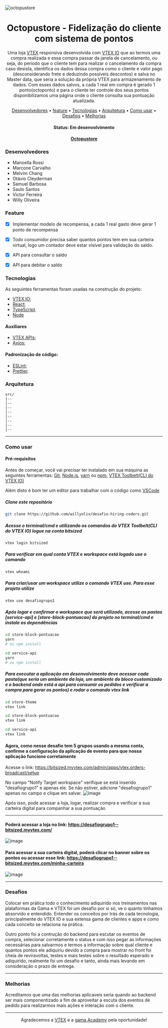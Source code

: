 ![octopustore](https://user-images.githubusercontent.com/68860740/180073423-ee6e82eb-b55f-4823-af82-f5ae184ba467.png)

<h1 align="center">Octopustore - Fidelização do cliente com sistema de pontos</h1>

<p align="center">
  Uma loja <a href="https://vtex.com/br-pt/" target="_blank">VTEX</a> responsiva desenvolvida com <a href="https://vtex.com/br-pt/vtex-io/?utm_source=google&utm_medium=cpc&utm_campaign=BR_VTEX_Search_Branded_Others&utm_term=sistema%20vtex&utm_content=ecommerce_601497335179">VTEX IO</a> que ao termos uma compra realizada e essa compra passar da janela de cancelamento, ou seja, do período que o cliente tem para realizar o cancelamento da compra caso desista, identifica os dados dessa compra como o cliente e valor pago (desconsiderando frete e deduzindo possíveis descontos) e salva no Master data, que seria a solução da própria VTEX para armazenamento de dados.
  Com esses dados salvos, a cada 1 real em compra é gerado 1 ponto(octoponto) e para o cliente ter controle dos seus pontos disponibilizamos uma página onde o cliente consulta sua pontuação atualizada.
</p>

<p align="center">
 <a href="#desenvolvedores">Desenvolvedores</a> •
 <a href="#feature">feature</a> •
 <a href="#tecnologias">Tecnologias</a> •
 <a href="#arquitetura">Arquitetura</a> •
 <a href="#como-usar">Como usar</a> •
 <a href="#desafios">Desafios</a> •
 <a href="#melhorias">Melhorias</a> 
</p>

<h4 align="center">
	 Status: Em desenvolvimento
</h4>

<h4 align="center">
  <a  href="#">
    Octopustore
  </a>
</h4>

### Desenvolvedores
 
 - Manoella Rossi
 - Marcone Carvalho
 - Melvim Chang
 - Otávio Cleyderman
 - Samuel Barbosa
 - Saulo Santos
 - Victor Ferreira
 - Willy Oliveira


### Feature

- [x] Implementar modelo de recompensa, a cada 1 real gasto deve gerar 1 ponto de recompensa
- [x] Todo consumidor precisa saber quantos pontos tem em sua carteira virtual, logo um contador deve estar visível para validação do saldo.
- [x] API para consultar o saldo
- [x] API para debitar o saldo


### Tecnologias

As seguintes ferramentas foram usadas na construção do projeto:

- [VTEX IO](https://vtex.com/br-pt/vtex-io/?utm_source=google&utm_medium=cpc&utm_campaign=BR_VTEX_Search_Branded_Others&utm_term=sistema%20vtex&utm_content=ecommerce_601497335179);
- [React](https://pt-br.reactjs.org/);
- [TypeScript](https://www.typescriptlang.org/).
- [Node](https://nodejs.org/pt-br/)


#### Auxiliares

- [VTEX APIs](https://developers.vtex.com/vtex-rest-api/docs);
- [Axios](https://github.com/axios/axios);

#### Padronização de código:

- [ESLint](https://eslint.org/);
- [Prettier](https://prettier.io/).

### Arquitetura

```shell
src/
|-- 
|-- 
|-- 
|-- 
|-- 
|-- 
|-- 
|-- 
```
---

### Como usar
#### Pré-requisitos

Antes de começar, você vai precisar ter instalado em sua máquina as seguintes ferramentas:
[Git](https://git-scm.com), [Node.js](https://nodejs.org/en/), [yarn](https://yarnpkg.com/) ou [npm](https://www.npmjs.com/package/npm), [VTEX Toolbelt(CLI do VTEX IO)](https://learn.vtex.com/docs/course-basic-blocks-step00setup-lang-pt)

Além disto é bom ter um editor para trabalhar com o código como [VSCode](https://code.visualstudio.com/)

##### Clone este repositório
```bash
git clone https://github.com/willyoliv/desafio-hiring-coders.git
```
##### Acesse o terminal/cmd e utilizando os comandos do VTEX Toolbelt(CLI do VTEX IO) logue na conta bitsized
```bash
vtex login bitsized
```
##### Para verificar em qual conta VTEX e workspace está logado use o comando
```bash
vtex whoami
```
##### Para criar/usar um workspace utilize o comando VTEX use. Para esse projeto utilize
```bash
vtex use desafiogrupo1
```
##### Após logar e confirmar o workspace que será utilizado, acesse as pastas [service-api] e [store-block-pontuacao] do projeto no terminal/cmd e instale as dependências
```bash
cd store-block-pontuacao
yarn
# ou npm install
```
```bash
cd service-api
yarn
# ou npm install
```
##### Para executar a aplicação em desenvolvimento deve acessar cada pasta(que seria um ambiente da loja, um ambiente do bloco customizado e o backend onde está a api para consumir os pedidos e verificar a compra para gerar os pontos) e rodar o comando vtex link
```bash
cd store-theme
vtex link
```
```bash
cd store-block-pontuacao
vtex link
```
```bash
cd service-api
vtex link
```

#### Agora, como nesse desafio tem 5 grupos usando a mesma conta, confirme a configuração da aplicação de evento para que nossa aplicação funcione corretamente

Acesse o link: https://bitsized.myvtex.com/admin/apps/vtex.orders-broadcast/setup

No campo "Notify Target workspace" verifique se está inserido "desafiogrupo1" e apenas ele. Se não estiver, adicione "desafiogrupo1" apenas no campo e clique em salvar. 
![image](https://user-images.githubusercontent.com/68860740/180092482-b58516ca-34f4-4d54-98fe-5321117f2ffd.png)

  
Após isso, pode acessar a loja, logar, realizar compra e verificar a sua carteira digital para companhar a sua pontuação
___


#### Poderá acessar a loja no link: https://desafiogrupo1--bitsized.myvtex.com/
![image](https://user-images.githubusercontent.com/68860740/180092974-5678c3cd-85eb-4545-8982-5d766ad3cf7f.png)


#### Para acessar a sua carteira digital, poderá clicar no banner sobre os pontos ou acessar esse link: https://desafiogrupo1--bitsized.myvtex.com/minha-carteira
![image](https://user-images.githubusercontent.com/68860740/180093036-e35c5cec-6aec-492a-8b2c-9e8c3fb59291.png)



___

### Desafios
<p> Colocar em prática todo o conhecimento adiquirido nos treinamentos nas plataformas da Gama e VTEX foi um desafio por si só, ve o quanto tinhamos absorvido e entendido.
 Entender os conceitos por trás de cada tecnologia, principalmente do VTEX IO e sua extensa gama de clientes e apps e como cada conceito se relaciona na prática. 
 
 Outro ponto foi a contrução do backend para escutar os eventos de compra, selecionar corretamente o status e com isso pegar as informações necessárias para salvarmos 
 e termos a informação sobre qual cliente e quantos pontos ele adiquiriu devido a compra para mostrar no front foi cheia de reviravoltas, testes e mais testes sobre o resultado esperado e adiquirido, realmente foi um desafio e tanto, ainda mais levando em consideração o prazo de entrega.
</p>

---

### Melhorias
<p> 
  Acreditamos que uma das melhorias aplicaveis seria quando ao backend ser mais componentizado a fim de aproveitar a escuta dos eventos de pedido para realizarmos mais ações e interação com o cliente.
</p>

---

<p align="center">Agradecemos a <a href="https://github.com/vtex">VTEX</a> e a <a href="https://www.gama.academy/">gama Academy</a> pela oportunidade!</p>